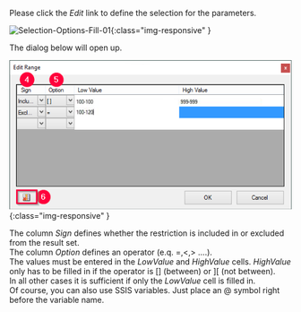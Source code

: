 Please click the *Edit* link to define the selection for the parameters.

![Selection-Options-Fill-01](/img/content/Selection-Options-Fill-01.png){:class="img-responsive" }

The dialog below will open up.

![Selection-Options-Fill-02](/img/content/Selection-Options-Fill-02.png){:class="img-responsive" }

The column *Sign* defines whether the restriction is included in or excluded from the result set. <br>
The column *Option* defines an operator (e.q. =,<,> ....). <br>
The values must be entered in the *LowValue* and *HighValue* cells. *HighValue* only has to be filled in if the operator is [] (between) or ][ (not between).<br>
In all other cases it is sufficient if only the *LowValue* cell is filled in.<br>
Of course, you can also use SSIS variables. Just place an @ symbol right before the variable name.